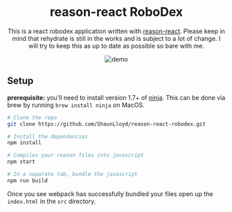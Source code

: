 <h1 align="center">
  reason-react RoboDex
</h1>

<p align="center">
This is a react robodex application written with <a href="https://github.com/reasonml/reason-react">reason-react</a>.
Please keep in mind that rehydrate is still in the works and is subject to a lot of change. I will try to keep this as up to date as possible so bare with me.
</p>

<p align="center">
  <img src="http://i.imgur.com/FT6ztif.gif" alt="demo" />
</p>

## Setup

**prerequisite:** you'll need to install version 1.7+ of [ninja](https://ninja-build.org/).
This can be done via brew by running `brew install ninja` on MacOS.

```sh
# Clone the repo
git clone https://github.com/ShaunLloyd/reason-react-robodex.git

# Install the dependencies
npm install

# Compiles your reason files into javascript
npm start

# In a separate tab, bundle the javascript
npm run build
```

Once you see webpack has successfully bundled your files open up the `index.html` in the `src` directory.
